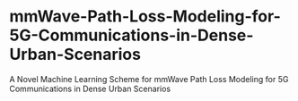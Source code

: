 # mmWave-Path-Loss-Modeling-for-5G-Communications-in-Dense-Urban-Scenarios
A Novel Machine Learning Scheme for mmWave Path Loss Modeling for 5G Communications in Dense Urban Scenarios 
